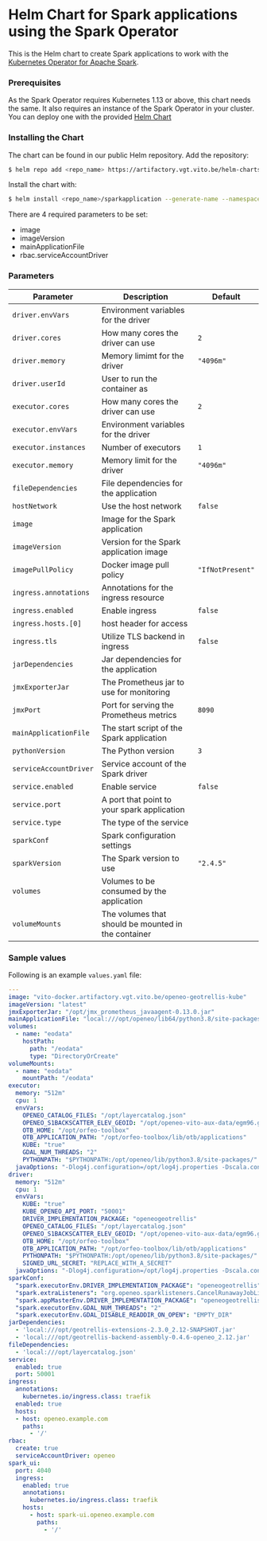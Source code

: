 # Helm Chart for Spark applications using the Spark Operator

This is the Helm chart to create Spark applications to work with the [Kubernetes Operator for Apache Spark](https://github.com/GoogleCloudPlatform/spark-on-k8s-operator).

### Prerequisites

As the Spark Operator requires Kubernetes 1.13 or above, this chart needs the same. It also requires an instance of the Spark Operator in your cluster. You can deploy one with the provided [Helm Chart](https://github.com/helm/charts/tree/master/incubator/sparkoperator)

### Installing the Chart

The chart can be found in our public Helm repository. Add the repository:

```bash
$ helm repo add <repo_name> https://artifactory.vgt.vito.be/helm-charts
```

Install the chart with:

```bash
$ helm install <repo_name>/sparkapplication --generate-name --namespace <namespace>
```

There are 4 required parameters to be set:
  * image
  * imageVersion
  * mainApplicationFile
  * rbac.serviceAccountDriver

### Parameters

| Parameter              | Description                                         | Default          |
|------------------------|-----------------------------------------------------|------------------|
| `driver.envVars`       | Environment variables for the driver                |                  |
| `driver.cores`         | How many cores the driver can use                   | `2`              |
| `driver.memory`        | Memory limimt for the driver                        | `"4096m"`        |
| `driver.userId`        | User to run the container as                        |                  |
| `executor.cores`       | How many cores the driver can use                   | `2`              |
| `executor.envVars`     | Environment variables for the driver                |                  |
| `executor.instances`   | Number of executors                                 | `1`              |
| `executor.memory`      | Memory limit for the driver                         | `"4096m"`        |
| `fileDependencies`     | File dependencies for the application               |                  |
| `hostNetwork`          | Use the host network                                | `false`          |
| `image`                | Image for the Spark application                     |                  |
| `imageVersion`         | Version for the Spark application image             |                  |
| `imagePullPolicy`      | Docker image pull policy                            | `"IfNotPresent"` |
| `ingress.annotations`  | Annotations for the ingress resource                |                  |
| `ingress.enabled`      | Enable ingress                                      | `false`          |
| `ingress.hosts.[0]`    | host header for access                              |                  |
| `ingress.tls`          | Utilize TLS backend in ingress                      | `false`          |
| `jarDependencies`      | Jar dependencies for the application                |                  |
| `jmxExporterJar`       | The Prometheus jar to use for monitoring            |                  |
| `jmxPort`              | Port for serving the Prometheus metrics             | `8090`           |
| `mainApplicationFile`  | The start script of the Spark application           |                  |
| `pythonVersion`        | The Python version                                  | `3`              |
| `serviceAccountDriver` | Service account of the Spark driver                 |                  |
| `service.enabled`      | Enable service                                      | `false`          |
| `service.port`         | A port that point to your spark application         |                  |
| `service.type`         | The type of the service                             |                  |
| `sparkConf`            | Spark configuration settings                        |                  |
| `sparkVersion`         | The Spark version to use                            | `"2.4.5"`        |
| `volumes`              | Volumes to be consumed by the application           |                  |
| `volumeMounts`         | The volumes that should be mounted in the container |                  |

### Sample values

Following is an example `values.yaml` file:

```yaml
---
image: "vito-docker.artifactory.vgt.vito.be/openeo-geotrellis-kube"
imageVersion: "latest"
jmxExporterJar: "/opt/jmx_prometheus_javaagent-0.13.0.jar"
mainApplicationFile: "local:///opt/openeo/lib64/python3.8/site-packages/openeogeotrellis/deploy/kube.py"
volumes:
  - name: "eodata"
    hostPath:
      path: "/eodata"
      type: "DirectoryOrCreate"
volumeMounts:
  - name: "eodata"
    mountPath: "/eodata"
executor:
  memory: "512m"
  cpu: 1
  envVars:
    OPENEO_CATALOG_FILES: "/opt/layercatalog.json"
    OPENEO_S1BACKSCATTER_ELEV_GEOID: "/opt/openeo-vito-aux-data/egm96.grd"
    OTB_HOME: "/opt/orfeo-toolbox"
    OTB_APPLICATION_PATH: "/opt/orfeo-toolbox/lib/otb/applications"
    KUBE: "true"
    GDAL_NUM_THREADS: "2"
    PYTHONPATH: "$PYTHONPATH:/opt/openeo/lib/python3.8/site-packages/"
  javaOptions: "-Dlog4j.configuration=/opt/log4j.properties -Dscala.concurrent.context.numThreads=4 -Dscala.concurrent.context.maxThreads=4"
driver:
  memory: "512m"
  cpu: 1
  envVars:
    KUBE: "true"
    KUBE_OPENEO_API_PORT: "50001"
    DRIVER_IMPLEMENTATION_PACKAGE: "openeogeotrellis"
    OPENEO_CATALOG_FILES: "/opt/layercatalog.json"
    OPENEO_S1BACKSCATTER_ELEV_GEOID: "/opt/openeo-vito-aux-data/egm96.grd"
    OTB_HOME: "/opt/orfeo-toolbox"
    OTB_APPLICATION_PATH: "/opt/orfeo-toolbox/lib/otb/applications"
    PYTHONPATH: "$PYTHONPATH:/opt/openeo/lib/python3.8/site-packages/"
    SIGNED_URL_SECRET: "REPLACE_WITH_A_SECRET"
  javaOptions: "-Dlog4j.configuration=/opt/log4j.properties -Dscala.concurrent.context.numThreads=6 -Dpixels.treshold=1000000"
sparkConf:
  "spark.executorEnv.DRIVER_IMPLEMENTATION_PACKAGE": "openeogeotrellis"
  "spark.extraListeners": "org.openeo.sparklisteners.CancelRunawayJobListener"
  "spark.appMasterEnv.DRIVER_IMPLEMENTATION_PACKAGE": "openeogeotrellis"
  "spark.executorEnv.GDAL_NUM_THREADS": "2"
  "spark.executorEnv.GDAL_DISABLE_READDIR_ON_OPEN": "EMPTY_DIR"
jarDependencies:
  - 'local:///opt/geotrellis-extensions-2.3.0_2.12-SNAPSHOT.jar'
  - 'local:///opt/geotrellis-backend-assembly-0.4.6-openeo_2.12.jar'
fileDependencies:
  - 'local:///opt/layercatalog.json'
service:
  enabled: true
  port: 50001
ingress:
  annotations:
    kubernetes.io/ingress.class: traefik
  enabled: true
  hosts:
  - host: openeo.example.com
    paths:
      - '/'
rbac:
  create: true
  serviceAccountDriver: openeo
spark_ui:
  port: 4040
  ingress:
    enabled: true
    annotations:
      kubernetes.io/ingress.class: traefik
    hosts:
      - host: spark-ui.openeo.example.com
        paths:
          - '/'
```
